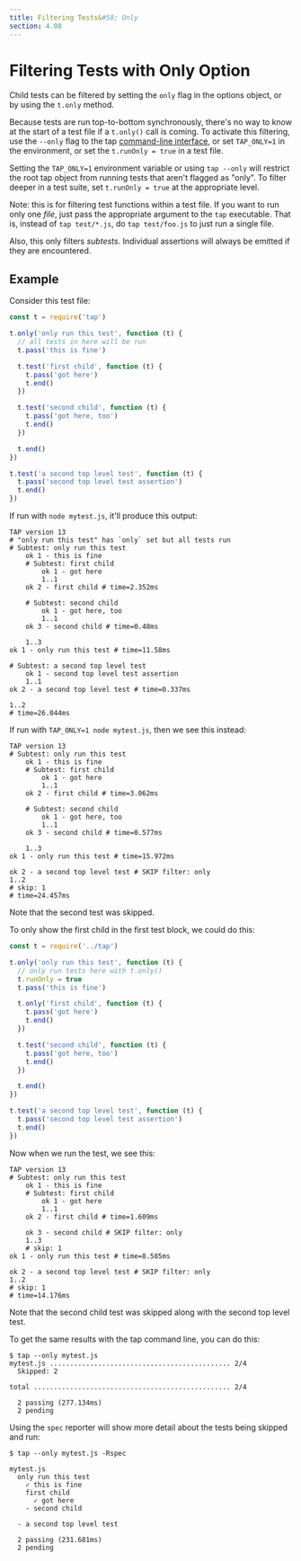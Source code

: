 ```yaml
---
title: Filtering Tests&#58; Only
section: 4.08
---
```


# Filtering Tests with Only Option

Child tests can be filtered by setting the `only` flag in the options
object, or by using the `t.only` method.

Because tests are run top-to-bottom synchronously, there's no way to
know at the start of a test file if a `t.only()` call is coming.  To
activate this filtering, use the `--only` flag to the tap
[command-line interface](/docs/cli/), or set `TAP_ONLY=1` in the
environment, or set the `t.runOnly = true` in a test file.

Setting the `TAP_ONLY=1` environment variable or using `tap --only`
will restrict the root tap object from running tests that aren't
flagged as "only".  To filter deeper in a test suite, set
`t.runOnly = true` at the appropriate level.

Note: this is for filtering test functions within a test file.  If you
want to run only one _file_, just pass the appropriate argument to the
`tap` executable.  That is, instead of `tap test/*.js`, do `tap
test/foo.js` to just run a single file.

Also, this only filters _subtests_.  Individual assertions will always
be emitted if they are encountered.

## Example

Consider this test file:

```js
const t = require('tap')

t.only('only run this test', function (t) {
  // all tests in here will be run
  t.pass('this is fine')

  t.test('first child', function (t) {
    t.pass('got here')
    t.end()
  })

  t.test('second child', function (t) {
    t.pass('got here, too')
    t.end()
  })

  t.end()
})

t.test('a second top level test', function (t) {
  t.pass('second top level test assertion')
  t.end()
})
```

If run with `node mytest.js`, it'll produce this output:

```tap
TAP version 13
# "only run this test" has `only` set but all tests run
# Subtest: only run this test
    ok 1 - this is fine
    # Subtest: first child
        ok 1 - got here
        1..1
    ok 2 - first child # time=2.352ms

    # Subtest: second child
        ok 1 - got here, too
        1..1
    ok 3 - second child # time=0.48ms

    1..3
ok 1 - only run this test # time=11.58ms

# Subtest: a second top level test
    ok 1 - second top level test assertion
    1..1
ok 2 - a second top level test # time=0.337ms

1..2
# time=26.044ms
```

If run with `TAP_ONLY=1 node mytest.js`, then we see this instead:

```tap
TAP version 13
# Subtest: only run this test
    ok 1 - this is fine
    # Subtest: first child
        ok 1 - got here
        1..1
    ok 2 - first child # time=3.062ms

    # Subtest: second child
        ok 1 - got here, too
        1..1
    ok 3 - second child # time=0.577ms

    1..3
ok 1 - only run this test # time=15.972ms

ok 2 - a second top level test # SKIP filter: only
1..2
# skip: 1
# time=24.457ms
```

Note that the second test was skipped.

To only show the first child in the first test block, we could do
this:

```js
const t = require('../tap')

t.only('only run this test', function (t) {
  // only run tests here with t.only()
  t.runOnly = true
  t.pass('this is fine')

  t.only('first child', function (t) {
    t.pass('got here')
    t.end()
  })

  t.test('second child', function (t) {
    t.pass('got here, too')
    t.end()
  })

  t.end()
})

t.test('a second top level test', function (t) {
  t.pass('second top level test assertion')
  t.end()
})
```

Now when we run the test, we see this:

```tap
TAP version 13
# Subtest: only run this test
    ok 1 - this is fine
    # Subtest: first child
        ok 1 - got here
        1..1
    ok 2 - first child # time=1.609ms

    ok 3 - second child # SKIP filter: only
    1..3
    # skip: 1
ok 1 - only run this test # time=8.585ms

ok 2 - a second top level test # SKIP filter: only
1..2
# skip: 1
# time=14.176ms
```

Note that the second child test was skipped along with the second top
level test.

To get the same results with the tap command line, you can do this:

```
$ tap --only mytest.js
mytest.js ............................................. 2/4
  Skipped: 2

total ................................................. 2/4

  2 passing (277.134ms)
  2 pending
```

Using the `spec` reporter will show more detail about the tests being
skipped and run:

```
$ tap --only mytest.js -Rspec

mytest.js
  only run this test
    ✓ this is fine
    first child
      ✓ got here
    - second child

  - a second top level test

  2 passing (231.681ms)
  2 pending
```
